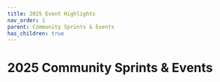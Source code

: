 ```yaml
---
title: 2025 Event Highlights
nav_order: 1
parent: Community Sprints & Events
has_children: true
---
```

# 2025 Community Sprints & Events
